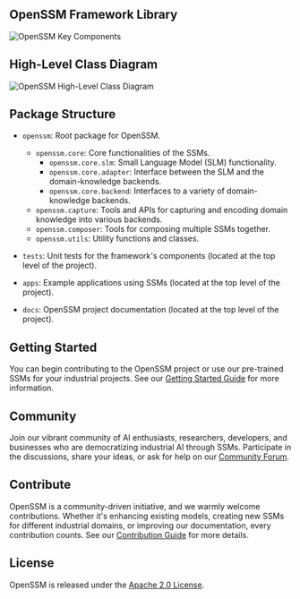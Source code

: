 ## OpenSSM Framework Library
![OpenSSM Key Components](../diagrams/ssm-key-components.drawio.png)

## High-Level Class Diagram
![OpenSSM High-Level Class Diagram](../diagrams/ssm-class-diagram.drawio.png)

## Package Structure
- `openssm`: Root package for OpenSSM. 
  - `openssm.core`: Core functionalities of the SSMs. 
    - `openssm.core.slm`: Small Language Model (SLM) functionality.
    - `openssm.core.adapter`: Interface between the SLM and the domain-knowledge backends.
    - `openssm.core.backend`: Interfaces to a variety of domain-knowledge backends.
  - `openssm.capture`: Tools and APIs for capturing and encoding domain knowledge into various backends.
  - `openssm.composer`: Tools for composing multiple SSMs together.
  - `openssm.utils`: Utility functions and classes.

- `tests`: Unit tests for the framework's components (located at the top level of the project).

- `apps`: Example applications using SSMs (located at the top level of the project).

- `docs`: OpenSSM project documentation (located at the top level of the project).

## Getting Started
You can begin contributing to the OpenSSM project or use our pre-trained SSMs for your industrial projects. See our [Getting
Started Guide](link-to-guide) for more information.

## Community
Join our vibrant community of AI enthusiasts, researchers, developers, and businesses who are democratizing industrial AI
through SSMs. Participate in the discussions, share your ideas, or ask for help on our [Community Forum](link-to-forum).

## Contribute
OpenSSM is a community-driven initiative, and we warmly welcome contributions. Whether it's enhancing existing models,
creating new SSMs for different industrial domains, or improving our documentation, every contribution counts. See our
[Contribution Guide](../docs/CONTRIBUTING.md) for more details.

## License
OpenSSM is released under the [Apache 2.0 License](../LICENSE.md).
